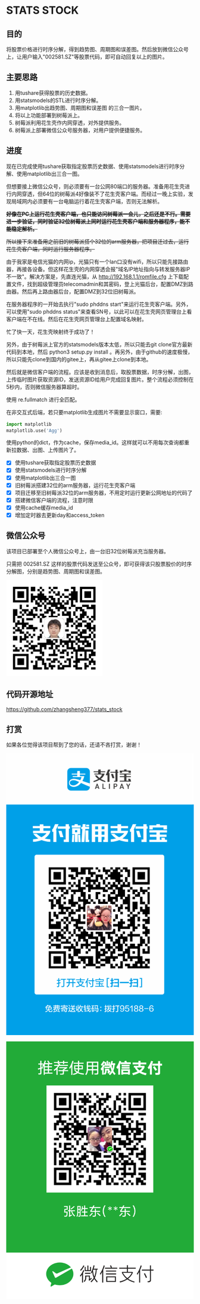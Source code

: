 # STATS STOCK

## 目的

将股票价格进行时序分解，得到趋势图、周期图和误差图。然后放到微信公众号上，让用户输入"002581.SZ"等股票代码，即可自动回复以上的图片。

## 主要思路

1. 用tushare获得股票的历史数据。
2. 用statsmodels的STL进行时序分解。
3. 用matplotlib出趋势图、周期图和误差图 的三合一图片。
4. 将以上功能部署到树莓派上。
5. 树莓派利用花生壳作内网穿透，对外提供服务。
6. 树莓派上部署微信公众号服务器，对用户提供便捷服务。

## 进度

现在已完成使用tushare获取指定股票历史数据、使用statsmodels进行时序分解、使用matplotlib出三合一图。

但想要接上微信公众号，则必须要有一台公网80端口的服务器。准备用花生壳进行内网穿透，但64位的树莓派4好像装不了花生壳客户端。而经过一晚上实验，发现局域网内必须要有一台电脑运行着花生壳客户端，否则无法解析。

~~**好像在PC上运行花生壳客户端，也只能访问树莓派一会儿，之后还是不行。需要进一步验证，同时验证32位树莓派上同时运行花生壳客户端和服务器程序，能不能稳定解析。**~~

~~所以接下来准备用之前旧的树莓派搭个32位的arm服务器，把项目迁过去，运行花生壳客户端，同时运行服务器程序。~~

由于我家是电信光猫的内网ip，光猫只有一个lan口没有wifi，所以只能先接路由器，再接各设备。但这样花生壳的内网穿透会报"域名IP地址指向与转发服务器IP不一致"。解决方案是，先直连光猫，从 <http://192.168.1.1/romfile.cfg> 上下载配置文件，找到超级管理员telecomadmin和其密码，登上光猫后台，配置DMZ到路由器。然后再上路由器后台，配置DMZ到32位旧树莓派。

在服务器程序的一开始去执行"sudo phddns start"来运行花生壳客户端。另外，可以使用"sudo phddns status"来查看SN号，以此可以在花生壳网页管理台上看客户端在不在线。然后在花生壳网页管理台上配置域名映射。

忙了快一天，花生壳映射终于成功了！

另外，由于树莓派上官方的statsmodels版本太低，所以只能去git clone官方最新代码到本地，然后 python3 setup.py install 。再另外，由于github的速度极慢，所以只能先clone到国内的gitee上，再从gitee上clone到本地。

然后就是微信客户端的流程。应该是收到消息后，取股票数据，时序分解，出图，上传临时图片获取资源ID，发送资源ID给用户完成回复图片。整个流程必须控制在5秒内，否则微信服务器算超时。

使用 re.fullmatch 进行全匹配。

在非交互式后端，若只要matplotlib生成图片不需要显示窗口，需要:

```python
import matplotlib
matplotlib.use('Agg')
```

使用python的dict，作为cache，保存media_id。这样就可以不用每次查询都重新拉数据、出图、上传图片了。

- [x] 使用tushare获取指定股票历史数据
- [x] 使用statsmodels进行时序分解
- [x] 使用matplotlib出三合一图
- [x] 旧树莓派搭建32位的arm服务器，运行花生壳客户端
- [x] 项目迁移至旧树莓派32位的arm服务器，不用定时运行更新公网地址的代码了
- [x] 搭建微信客户端的流程，注意时限
- [x] 使用cache缓存media_id
- [x] 增加定时器去更新day和access_token

## 微信公众号

该项目已部署至个人微信公众号上，由一台旧32位树莓派充当服务器。

只需把 002581.SZ 这样的股票代码发送至公众号，即可获得该只股票股价的时序分解图，分别是趋势图、周期图和误差图。

![微信公众号二维码](pic/qrcode_for_gh_52186fb6ad9e_258.jpg)

## 代码开源地址

<https://github.com/zhangsheng377/stats_stock>

## 打赏

如果各位觉得该项目帮到了您的话，还请不吝打赏，谢谢！

![支付宝收款二维码](pic/alipay_20200801211208.png)

![微信收款二维码](pic/money_weixin_20200719212002.png)
